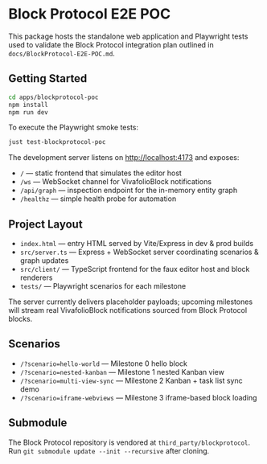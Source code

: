 # Block Protocol E2E POC

This package hosts the standalone web application and Playwright tests used to validate the Block Protocol integration plan outlined in `docs/BlockProtocol-E2E-POC.md`.

## Getting Started

```bash
cd apps/blockprotocol-poc
npm install
npm run dev
```

To execute the Playwright smoke tests:

```bash
just test-blockprotocol-poc
```

The development server listens on <http://localhost:4173> and exposes:
- `/` — static frontend that simulates the editor host
- `/ws` — WebSocket channel for VivafolioBlock notifications
- `/api/graph` — inspection endpoint for the in-memory entity graph
- `/healthz` — simple health probe for automation

## Project Layout

- `index.html` — entry HTML served by Vite/Express in dev & prod builds
- `src/server.ts` — Express + WebSocket server coordinating scenarios & graph updates
- `src/client/` — TypeScript frontend for the faux editor host and block renderers
- `tests/` — Playwright scenarios for each milestone

The server currently delivers placeholder payloads; upcoming milestones will stream real VivafolioBlock notifications sourced from Block Protocol blocks.

## Scenarios

- `/?scenario=hello-world` — Milestone 0 hello block
- `/?scenario=nested-kanban` — Milestone 1 nested Kanban view
- `/?scenario=multi-view-sync` — Milestone 2 Kanban + task list sync demo
- `/?scenario=iframe-webviews` — Milestone 3 iframe-based block loading

## Submodule

The Block Protocol repository is vendored at `third_party/blockprotocol`. Run `git submodule update --init --recursive` after cloning.
